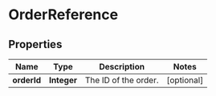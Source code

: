 
# OrderReference

## Properties
Name | Type | Description | Notes
------------ | ------------- | ------------- | -------------
**orderId** | **Integer** | The ID of the order. |  [optional]



